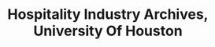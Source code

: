 ---
layout: repo
title: "Hospitality Industry Archives, University Of Houston"
id: 17353
permalink: repos/17353/
---